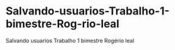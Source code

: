 # Salvando-usuarios-Trabalho-1-bimestre-Rog-rio-leal
Salvando usuarios Trabalho 1 bimestre Rogério leal
